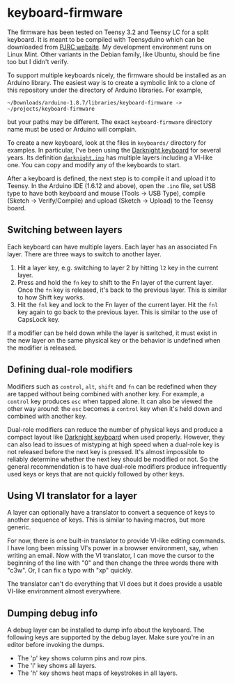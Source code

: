 # keyboard-firmware

The firmware has been tested on Teensy 3.2 and Teensy LC for a split keyboard.
It is meant to be compiled with Teensyduino which can be downloaded from
[PJRC website](http://www.pjrc.com/teensy/teensyduino.html).
My development environment runs on Linux Mint. Other variants in the Debian
family, like Ubuntu, should be fine too but I didn't verify.

To support multiple keyboards nicely, the firmware should be installed as an
Arduino library. The easiest way is to create a symbolic link to a clone of
this repository under the directory of Arduino libraries. For example,
```
~/Downloads/arduino-1.8.7/libraries/keyboard-firmware -> ~/projects/keyboard-firmware
```
but your paths may be different. The exact `keyboard-firmware` directory name
must be used or Arduino will complain.

To create a new keyboard, look at the files in `keyboards/` directory for examples.
In particular, I've been using the [Darknight keyboard](https://github.com/macroxue/keyboard-diy)
for several years. Its definition
[`darknight.ino`](https://github.com/macroxue/keyboard-firmware/blob/master/keyboards/darknight/darknight.ino)
has multiple layers including a VI-like one. You can copy and modify
any of the keyboards to start.

After a keyboard is defined, the next step is to compile it and upload it to Teensy.
In the Arduino IDE (1.6.12 and above), open the `.ino` file, set USB
type to have both keyboard and mouse (Tools -> USB Type), compile (Sketch ->
Verify/Compile) and upload (Sketch -> Upload) to the Teensy board.

## Switching between layers

Each keyboard can have multiple layers. Each layer has an associated Fn layer.
There are three ways to switch to another layer.

1. Hit a layer key, e.g. switching to layer 2 by hitting `l2` key in the
   current layer.
2. Press and hold the `fn` key to shift to the Fn layer of the current layer.
   Once the `fn` key is released, it's back to the previous layer. This is
   similar to how Shift key works.
3. Hit the `fnl` key and lock to the Fn layer of the current layer. Hit the
   `fnl` key again to go back to the previous layer. This is similar to the
   use of CapsLock key.

If a modifier can be held down while the layer is switched, it must exist in
the new layer on the same physical key or the behavior is undefined when the
modifier is released.

## Defining dual-role modifiers

Modifiers such as `control`, `alt`, `shift` and `fn` can be redefined when they
are tapped without being combined with another key. For example, a `control`
key produces `esc` when tapped alone. It can also be viewed the other way
around: the `esc` becomes a `control` key when it's held down and combined with
another key.

Dual-role modifiers can reduce the number of physical keys and produce a
compact layout like [Darknight keyboard](https://github.com/macroxue/keyboard-diy)
when used properly. However, they can also lead to issues of mistyping at high
speed when a dual-role key is not released before the next key is pressed. It's
almost impossible to reliably determine whether the next key should be modified
or not. So the general recommendation is to have dual-role modifiers produce
infrequently used keys or keys that are not quickly followed by other keys.

## Using VI translator for a layer

A layer can optionally have a translator to convert a sequence of keys to
another sequence of keys. This is similar to having macros, but more generic.

For now, there is one built-in translator to provide VI-like editing commands.
I have long been missing VI's power in a browser environment, say, when
writing an email. Now with the VI translator, I can move the cursor to the
beginning of the line with "0" and then change the three words there with "c3w".
Or, I can fix a typo with "xp" quickly.

The translator can't do everything that VI does but it does provide a usable
VI-like environment almost everywhere.

## Dumping debug info

A debug layer can be installed to dump info about the keyboard. The following
keys are supported by the debug layer. Make sure you're in an editor before
invoking the dumps.

* The 'p' key shows column pins and row pins.
* The 'l' key shows all layers.
* The 'h' key shows heat maps of keystrokes in all layers.
